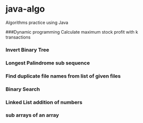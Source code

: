 # java-algo
Algorithms practice using Java


###Dynamic programming
    Calculate maximum stock profit with k transactions
### Invert Binary Tree
### Longest Palindrome sub sequence
### Find duplicate file names from list of given files
### Binary Search
### Linked List addition of numbers
### sub arrays of an array
